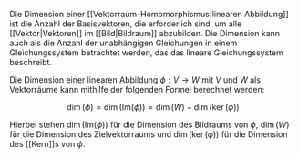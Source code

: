 Die Dimension einer [[Vektorraum-Homomorphismus|linearen Abbildung]] ist die Anzahl der Basisvektoren, die erforderlich sind, um alle [[Vektor|Vektoren]] im [[Bild|Bildraum]] abzubilden. Die Dimension kann auch als die Anzahl der unabhängigen Gleichungen in einem Gleichungssystem betrachtet werden, das das lineare Gleichungssystem beschreibt.

Die Dimension einer linearen Abbildung $\phi: V \rightarrow W$ mit $V$ und $W$ als Vektorräume kann mithilfe der folgenden Formel berechnet werden:

$$\dim(\phi) = \dim(\text{Im}(\phi)) = \dim(W) - \dim(\ker(\phi))$$

Hierbei stehen $\dim(\text{Im}(\phi))$ für die Dimension des Bildraums von $\phi$, $\dim(W)$ für die Dimension des Zielvektorraums und $\dim(\ker(\phi))$ für die Dimension des [[Kern]]s von $\phi$.